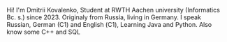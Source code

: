Hi! I'm Dmitrii Kovalenko,
Student at RWTH Aachen university (Informatics Bc. s.) since 2023.
Originaly from Russia, living in Germany.
I speak Russian, German (C1) and English (С1),
Learning Java and Python.
Also know some C++ and SQL

